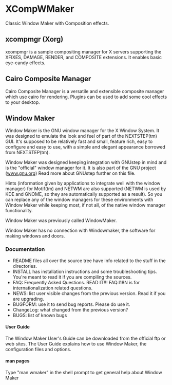 XCompWMaker
===========

Classic Window Maker with Composition effects.

## xcompmgr (Xorg)

xcompmgr is a sample compositing manager for X servers supporting the XFIXES, DAMAGE, RENDER, and COMPOSITE extensions.  It enables basic eye-candy effects.

## Cairo Composite Manager

Cairo Composite Manager is a versatile and extensible composite manager which use cairo for rendering.
Plugins can be used to add some cool effects to your desktop.

## Window Maker

Window Maker is the GNU window manager for the X Window System. It was designed to emulate the look and feel of part of the NEXTSTEP(tm) GUI. It's supposed to be relatively fast and small, feature rich, easy to configure and easy to use, with a simple and elegant appearance borrowed from NEXTSTEP(tm).

Window Maker was designed keeping integration with GNUstep in mind and is the "official" window manager for it. It is also part of the GNU project (www.gnu.org) Read more about GNUstep further on this file.

Hints (information given by applications to integrate well with the window manager) for Motif(tm) and NETWM are also supported (NETWM is used by KDE and GNOME, so they are automatically supported as a result).  So you can replace any
of the window managers for these environments with Window Maker while keeping most, if not all, of the native window manager functionality.

Window Maker was previously called WindowMaker.

Window Maker has no connection with Windowmaker, the software for making windows and doors.

### Documentation

* README files all over the source tree have info related to the stuff in the directories. 
* INSTALL has installation instructions and some troubleshooting tips. You're meant to read it if you are compiling the sources.
* FAQ: Frequently Asked Questions. READ IT!!! FAQ.I18N is for internationalization related questions.
* NEWS: list user visible changes from the previous version. Read it if you are upgrading.
* BUGFORM: use it to send bug reports. Please do use it.
* ChangeLog: what changed from the previous version?
* BUGS: list of known bugs

#### User Guide

The Window Maker User's Guide can be downloaded from the official ftp or web sites.
The User Guide explains how to use Window Maker, the configuration files and options.

#### man pages

Type "man wmaker" in the shell prompt to get general help about Window Maker
